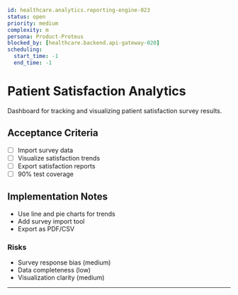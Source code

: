 ```yaml
id: healthcare.analytics.reporting-engine-023
status: open
priority: medium
complexity: m
persona: Product-Proteus
blocked_by: [healthcare.backend.api-gateway-020]
scheduling:
  start_time: -1
  end_time: -1
```

# Patient Satisfaction Analytics

Dashboard for tracking and visualizing patient satisfaction survey results.

## Acceptance Criteria

- [ ] Import survey data
- [ ] Visualize satisfaction trends
- [ ] Export satisfaction reports
- [ ] 90% test coverage

## Implementation Notes

- Use line and pie charts for trends
- Add survey import tool
- Export as PDF/CSV

### Risks

- Survey response bias (medium)
- Data completeness (low)
- Visualization clarity (medium)

---
